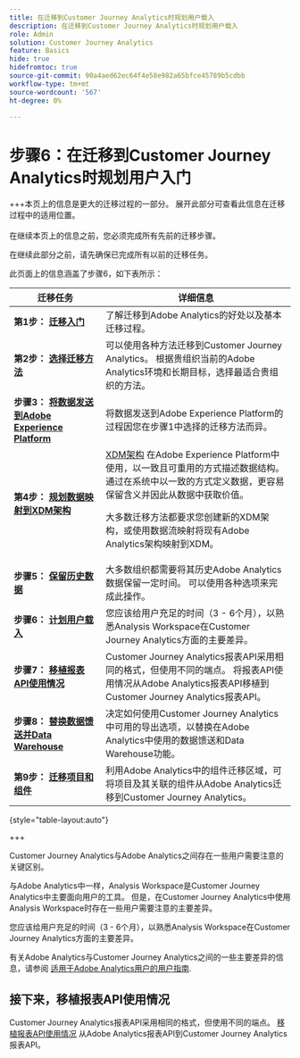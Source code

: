 ```yaml
---
title: 在迁移到Customer Journey Analytics时规划用户载入
description: 在迁移到Customer Journey Analytics时规划用户载入
role: Admin
solution: Customer Journey Analytics
feature: Basics
hide: true
hidefromtoc: true
source-git-commit: 90a4aed62ec64f4e58e982a65bfce45789b5cdbb
workflow-type: tm+mt
source-wordcount: '567'
ht-degree: 0%

---
```


# 步骤6：在迁移到Customer Journey Analytics时规划用户入门

+++本页上的信息是更大的迁移过程的一部分。 展开此部分可查看此信息在迁移过程中的适用位置。 </br></br>在继续本页上的信息之前，您必须完成所有先前的迁移步骤。

在继续此部分之前，请先确保已完成所有以前的迁移任务。

此页面上的信息涵盖了步骤6，如下表所示：

| 迁移任务 | 详细信息 |
|---------|----------|
| **第1步： [迁移入门](/help/getting-started/cja-migration/cja-migration-getstarted.md)** | 了解迁移到Adobe Analytics的好处以及基本迁移过程。 |
| **第2步： [选择迁移方法](/help/getting-started/cja-migration/cja-migration-method.md)** | 可以使用各种方法迁移到Customer Journey Analytics。 根据贵组织当前的Adobe Analytics环境和长期目标，选择最适合贵组织的方法。 |
| **步骤3： [将数据发送到Adobe Experience Platform](/help/getting-started/cja-migration/cja-migration-send-to-platform.md)** | 将数据发送到Adobe Experience Platform的过程因您在步骤1中选择的迁移方法而异。 |
| **第4步： [规划数据映射到XDM架构](/help/getting-started/cja-migration/cja-migration-xdm.md)** | [XDM架构](https://experienceleague.adobe.com/en/docs/experience-platform/xdm/home#xdm-schemas) 在Adobe Experience Platform中使用，以一致且可重用的方式描述数据结构。 通过在系统中以一致的方式定义数据，更容易保留含义并因此从数据中获取价值。<p>大多数迁移方法都要求您创建新的XDM架构，或使用数据流映射将现有Adobe Analytics架构映射到XDM。</p> |
| **步骤5： [保留历史数据](/help/getting-started/cja-migration/cja-migration-historical-data.md)** | 大多数组织都需要将其历史Adobe Analytics数据保留一定时间。 可以使用各种选项来完成此操作。 |
| <span class="preview">**步骤6： [计划用户载入](/help/getting-started/cja-migration/cja-migration-onboarding.md)**</span> | <span class="preview">您应该给用户充足的时间（3 - 6个月），以熟悉Analysis Workspace在Customer Journey Analytics方面的主要差异。</span> |
| **步骤7： [移植报表API使用情况](/help/getting-started/cja-migration/cja-migration-api.md)** | Customer Journey Analytics报表API采用相同的格式，但使用不同的端点。 将报表API使用情况从Adobe Analytics报表API移植到Customer Journey Analytics报表API。 |
| **步骤8： [替换数据馈送并Data Warehouse](/help/getting-started/cja-migration/cja-migration-export-options.md)** | 决定如何使用Customer Journey Analytics中可用的导出选项，以替换在Adobe Analytics中使用的数据馈送和Data Warehouse功能。 |
| **第9步： [迁移项目和组件](/help/getting-started/cja-migration/cja-migration-projects.md)** | 利用Adobe Analytics中的组件迁移区域，可将项目及其关联的组件从Adobe Analytics迁移到Customer Journey Analytics。 |

{style="table-layout:auto"}

+++

Customer Journey Analytics与Adobe Analytics之间存在一些用户需要注意的关键区别。

与Adobe Analytics中一样，Analysis Workspace是Customer Journey Analytics中主要面向用户的工具。 但是，在Customer Journey Analytics中使用Analysis Workspace时存在一些用户需要注意的主要差异。

您应该给用户充足的时间（3 - 6个月），以熟悉Analysis Workspace在Customer Journey Analytics方面的主要差异。

有关Adobe Analytics与Customer Journey Analytics之间的一些主要差异的信息，请参阅 [适用于Adobe Analytics用户的用户指南](/help/getting-started/aa-to-cja-user.md).

## 接下来，移植报表API使用情况

Customer Journey Analytics报表API采用相同的格式，但使用不同的端点。 [移植报表API使用情况](/help/getting-started/cja-migration/cja-migration-api.md) 从Adobe Analytics报表API到Customer Journey Analytics报表API。